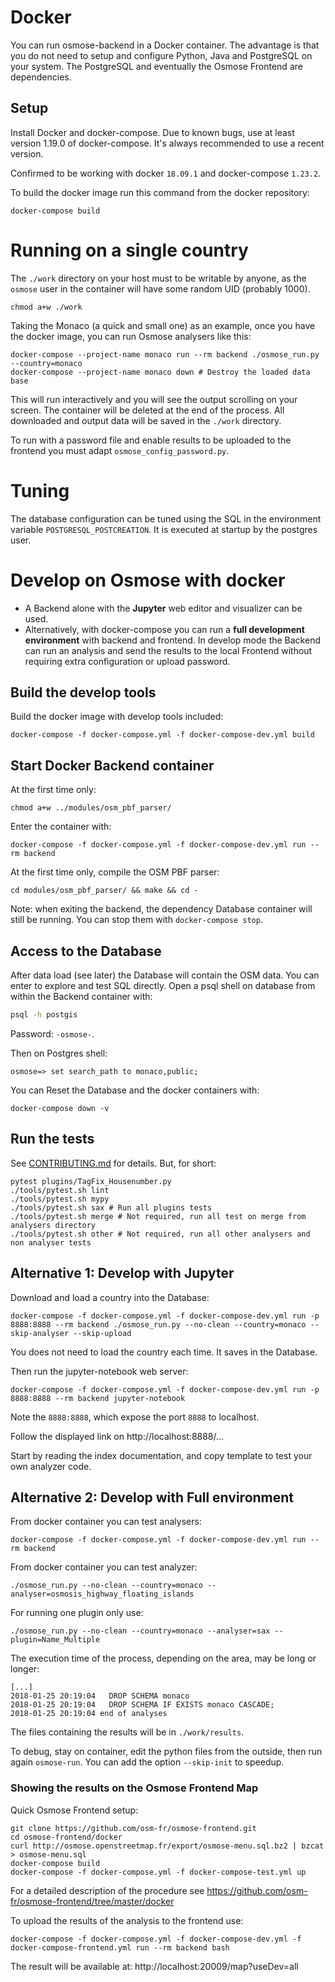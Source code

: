 Docker
======

You can run osmose-backend in a Docker container. The advantage is that
you do not need to setup and configure Python, Java and PostgreSQL on
your system. The PostgreSQL and eventually the Osmose Frontend are
dependencies.


Setup
-----

Install Docker and docker-compose. Due to known bugs, use at least
version 1.19.0 of docker-compose. It's always recommended to use a recent
version.

Confirmed to be working with docker `18.09.1` and docker-compose `1.23.2`.

To build the docker image run this command from the docker repository:
```
docker-compose build
```


Running on a single country
===========================

The `./work` directory on your host must to be writable by anyone, as the
`osmose` user in the container will have some random UID (probably 1000).
```
chmod a+w ./work
```

Taking the Monaco (a quick and small one) as an example, once you have
the docker image, you can run Osmose analysers like this:
```
docker-compose --project-name monaco run --rm backend ./osmose_run.py --country=monaco
docker-compose --project-name monaco down # Destroy the loaded data base
```

This will run interactively and you will see the output scrolling on your
screen. The container will be deleted at the end of the process. All
downloaded and output data will be saved in the `./work` directory.

To run with a password file and enable results to be uploaded to the
frontend you must adapt `osmose_config_password.py`.


Tuning
======

The database configuration can be tuned using the SQL in the environment
variable `POSTGRESQL_POSTCREATION`. It is executed at startup by the
postgres user.


Develop on Osmose with docker
=============================

* A Backend alone with the **Jupyter** web editor and visualizer can be
used.
* Alternatively, with docker-compose you can run a **full development
environment** with backend and frontend. In develop mode the Backend can
run an analysis and send the results to the local Frontend without
requiring extra configuration or upload password.


## Build the develop tools

Build the docker image with develop tools included:
```
docker-compose -f docker-compose.yml -f docker-compose-dev.yml build
```


## Start Docker Backend container

At the first time only:
```
chmod a+w ../modules/osm_pbf_parser/
```

Enter the container with:
```
docker-compose -f docker-compose.yml -f docker-compose-dev.yml run --rm backend
```

At the first time only, compile the OSM PBF parser:
```
cd modules/osm_pbf_parser/ && make && cd -
```

Note: when exiting the backend, the dependency Database container will still be
running. You can stop them with `docker-compose stop`.


## Access to the Database

After data load (see later) the Database will contain the OSM data. You
can enter to explore and test SQL directly. Open a psql shell on database
from within the Backend container with:
```sh
psql -h postgis
```
Password: `-osmose-`.

Then on Postgres shell:
```
osmose=> set search_path to monaco,public;
```

You can Reset the Database and the docker containers with:
```
docker-compose down -v
```


## Run the tests

See [CONTRIBUTING.md](../CONTRIBUTING.md) for details. But, for short:
```
pytest plugins/TagFix_Housenumber.py
./tools/pytest.sh lint
./tools/pytest.sh mypy
./tools/pytest.sh sax # Run all plugins tests
./tools/pytest.sh merge # Not required, run all test on merge from analysers directory
./tools/pytest.sh other # Not required, run all other analysers and non analyser tests
```


## Alternative 1: Develop with Jupyter

Download and load a country into the Database:
```
docker-compose -f docker-compose.yml -f docker-compose-dev.yml run -p 8888:8888 --rm backend ./osmose_run.py --no-clean --country=monaco --skip-analyser --skip-upload
```
You does not need to load the country each time. It saves in the Database.


Then run the jupyter-notebook web server:
```
docker-compose -f docker-compose.yml -f docker-compose-dev.yml run -p 8888:8888 --rm backend jupyter-notebook
```
Note the `8888:8888`, which expose the port `8888` to localhost.

Follow the displayed link on http://localhost:8888/...


Start by reading the index documentation, and copy template to test your
own analyzer code.


## Alternative 2: Develop with Full environment

From docker container you can test analysers:
```
docker-compose -f docker-compose.yml -f docker-compose-dev.yml run --rm backend
```

From docker container you can test analyzer:
```
./osmose_run.py --no-clean --country=monaco --analyser=osmosis_highway_floating_islands
```

For running one plugin only use:
```
./osmose_run.py --no-clean --country=monaco --analyser=sax --plugin=Name_Multiple
```

The execution time of the process, depending on the area, may be long
or longer:
```
[...]
2018-01-25 20:19:04   DROP SCHEMA monaco
2018-01-25 20:19:04   DROP SCHEMA IF EXISTS monaco CASCADE;
2018-01-25 20:19:04 end of analyses
```

The files containing the results will be in `./work/results`.

To debug, stay on container, edit the python files from the outside, then run
again `osmose-run`. You can add the option `--skip-init` to speedup.

### Showing the results on the Osmose Frontend Map

Quick Osmose Frontend setup:
```
git clone https://github.com/osm-fr/osmose-frontend.git
cd osmose-frontend/docker
curl http://osmose.openstreetmap.fr/export/osmose-menu.sql.bz2 | bzcat > osmose-menu.sql
docker-compose build
docker-compose -f docker-compose.yml -f docker-compose-test.yml up
```

For a detailed description of the procedure see
https://github.com/osm-fr/osmose-frontend/tree/master/docker


To upload the results of the analysis to the frontend use:
```
docker-compose -f docker-compose.yml -f docker-compose-dev.yml -f docker-compose-frontend.yml run --rm backend bash
```

The result will be available at: http://localhost:20009/map?useDev=all
